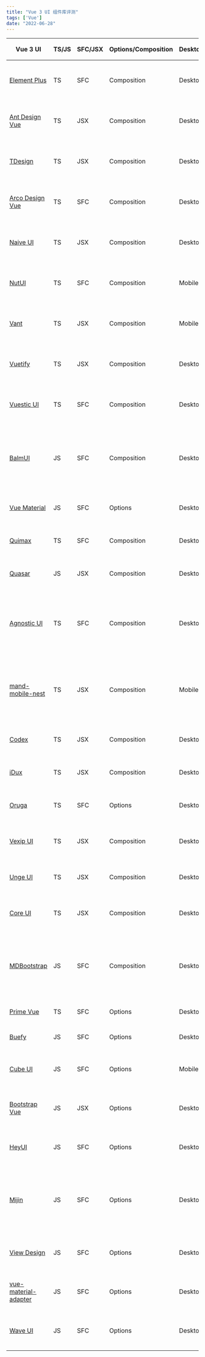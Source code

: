 ```yaml
---
title: "Vue 3 UI 组件库评测"
tags: ['Vue']
date: "2022-06-28"
---
```


Vue 3 UI                                                                   | TS/JS | SFC/JSX | Options/Composition | Desktop/Mobile/MP | Style        | 特点             | 缺点       | 推荐         |
| -------------------------------------------------------------------------- | ----- | ------- | ------------------- | ----------------- | ------------ | -------------- | -------- | ---------- |
| [Element Plus](https://element-plus.org/)                                  | TS    | SFC     | Composition         | Desktop           | scss         | setup          |          | 🌟🌟🌟🌟🌟 |
| [Ant Design Vue](https://antdv.com/)                                       | TS    | JSX     | Composition         | Desktop           | less         | React          |          | 🌟🌟🌟🌟🌟 |
| [TDesign](https://tdesign.tencent.com/)                                    | TS    | JSX     | Composition         | Desktop/Mobile/MP | less         | React/腾讯       |          | 🌟🌟🌟🌟🌟 |
| [Arco Design Vue](https://arco.design/)                                    | TS    | SFC     | Composition         | Desktop           | less         | React/字节       |          | 🌟🌟🌟🌟🌟 |
| [Naive UI](https://naiveui.com/)                                           | TS    | JSX     | Composition         | Desktop           | css in js    | 图森             |          | 🌟🌟🌟🌟🌟 |
| [NutUI](https://nutui.jd.com/)                                             | TS    | SFC     | Composition         | Mobile            | scss         | React/京东       |          | 🌟🌟🌟🌟🌟 |
| [Vant](https://youzan.github.io/vant/)                                     | TS    | JSX     | Composition         | Mobile            | less         | 有赞             |          | 🌟🌟🌟🌟🌟 |
| [Vuetify](https://vuetifyjs.com/)                                          | TS    | JSX     | Composition         | Desktop           | sass         |                |          | 🌟🌟🌟🌟🌟 |
| [Vuestic UI](https://github.com/epicmaxco/vuestic-ui)                      | TS    | SFC     | Composition         | Desktop           | scss         |                |          | 🌟🌟🌟🌟🌟 |
| [BalmUI](https://material.balmjs.com/)                                     | JS    | SFC     | Composition         | Desktop           | scss         | Material       | 不流行/缺乏维护 | 🌟🌟🌟🌟   |
| [Vue Material](https://www.creative-tim.com/vuematerial)                   | JS    | SFC     | Options             | Desktop           | scss         | Material       |          | 🌟🌟🌟🌟   |
| [Quimax](https://quimax.dev/)                                              | TS    | SFC     | Composition         | Desktop           | scss         | 拟物风格           | 不流行      | 🌟🌟🌟🌟   |
| [Quasar](https://quasar.dev/)                                              | JS    | JSX     | Composition         | Desktop           | sass         | Material       |          | 🌟🌟🌟🌟   |
| [Agnostic UI](https://agnosticui.com/)                                     | TS    | SFC     | Composition         | Desktop           | css module   | React/setup    | 不流行/缺乏维护 | 🌟🌟🌟🌟   |
| [mand-mobile-nest](https://github.com/mand-mobile/mand-mobile-next)        | TS    | JSX     | Composition         | Mobile            | stylus       | 滴滴             | 不流行/缺乏维护 | 🌟🌟🌟🌟   |
| [Codex](https://github.com/wikimedia/design-codex)                         | TS    | JSX     | Composition         | Desktop           | less         | 维基             | 不流行      | 🌟🌟🌟🌟   |
| [iDux](https://idux.site/)                                                 | TS    | JSX     | Composition         | Desktop           | less         |                | 不流行      | 🌟🌟🌟🌟   |
| [Oruga](https://oruga.io/)                                                 | TS    | SFC     | Options             | Desktop           | scss         |                |          | 🌟🌟🌟🌟   |
| [Vexip UI](https://www.vexipui.com/zh-CN)                                  | TS    | JSX     | Composition         | Desktop           | scss         |                | 缺乏维护     | 🌟🌟🌟🌟   |
| [Unge UI](https://ungeui.github.io/ungeui/)                                | TS    | JSX     | Composition         | Desktop           | stylus       |                | 不流行      | 🌟🌟🌟🌟   |
| [Core UI](https://coreui.io/vue/docs/forms/input.html)                     | TS    | JSX     | Composition         | Desktop           | scss         | React          | 缺乏维护     | 🌟🌟🌟🌟   |
| [MDBootstrap](https://mdbootstrap.com/)                                    | JS    | SFC     | Composition         | Desktop           | scss         | React/Material | 不流行/缺乏维护 | 🌟🌟🌟     |
| [Prime Vue](https://primefaces.org/primevue/)                              | TS    | SFC     | Options             | Desktop           | css          | React          |          | 🌟🌟🌟     |
| [Buefy](https://buefy.org/)                                                | JS    | SFC     | Options             | Desktop           | scss         |                |          | 🌟🌟🌟     |
| [Cube UI](https://didi.github.io/cube-ui/#/zh-CN)                          | JS    | SFC     | Options             | Mobile            | stylus       | 滴滴             | 缺乏维护     | 🌟🌟       |
| [Bootstrap Vue](https://bootstrap-vue.org/)                                | JS    | JSX     | Options             | Desktop           | scss         |                | 缺乏维护     | 🌟🌟       |
| [HeyUI](https://v2.heyui.top/)                                             | JS    | SFC     | Options             | Desktop           | less         |                | 缺乏维护     | 🌟🌟       |
| [Mijin](https://lecoueyl.github.io/mijin.web/docs/general/getting-started) | JS    | SFC     | Options             | Desktop           | Tailwind CSS |                | 不流行/缺乏维护 | 🌟🌟       |
| [View Design](https://www.iviewui.com/)                                    | JS    | SFC     | Options             | Desktop           | less         |                | 缺乏维护     | 🌟🌟       |
| [vue-material-adapter](https://github.com/pgbross/vue-material-adapter)    | JS    | SFC     | Options             | Desktop           | scss         | Material       | 缺乏维护     | 🌟🌟       |
| [Wave UI](https://antoniandre.github.io/wave-ui)                           | JS    | SFC     | Options             | Desktop           | scss         | Material       | 缺乏维护     | 🌟🌟
